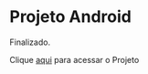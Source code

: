 # Projeto Android
 Finalizado.
 <p>Clique <a href="https://joaoburi.github.io/projeto-android/" target="_blank" rel="next">aqui</a> para acessar o Projeto</p>

